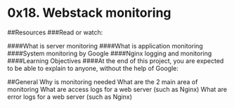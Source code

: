 # 0x18. Webstack monitoring

##Resources
###Read or watch:

####What is server monitoring
####What is application monitoring
####System monitoring by Google
####Nginx logging and monitoring
####Learning Objectives
####At the end of this project, you are expected to be able to explain to anyone, without the help of Google:

##General
Why is monitoring needed
What are the 2 main area of monitoring
What are access logs for a web server (such as Nginx)
What are error logs for a web server (such as Nginx)

